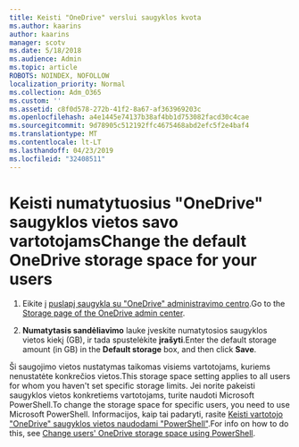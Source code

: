 ```yaml
---
title: Keisti "OneDrive" verslui saugyklos kvota
ms.author: kaarins
author: kaarins
manager: scotv
ms.date: 5/18/2018
ms.audience: Admin
ms.topic: article
ROBOTS: NOINDEX, NOFOLLOW
localization_priority: Normal
ms.collection: Adm_O365
ms.custom: ''
ms.assetid: c8f0d578-272b-41f2-8a67-af363969203c
ms.openlocfilehash: a4e1445e74137b38af4bb1d753082facd30c4cae
ms.sourcegitcommit: 9d78905c512192ffc4675468abd2efc5f2e4baf4
ms.translationtype: MT
ms.contentlocale: lt-LT
ms.lasthandoff: 04/23/2019
ms.locfileid: "32408511"
---
```

# <a name="change-the-default-onedrive-storage-space-for-your-users"></a><span data-ttu-id="55bf7-102">Keisti numatytuosius "OneDrive" saugyklos vietos savo vartotojams</span><span class="sxs-lookup"><span data-stu-id="55bf7-102">Change the default OneDrive storage space for your users</span></span>

1. <span data-ttu-id="55bf7-103">Eikite į [puslapį saugykla su "OneDrive" administravimo centro](https://admin.onedrive.com/?v=StorageSettings).</span><span class="sxs-lookup"><span data-stu-id="55bf7-103">Go to the [Storage page of the OneDrive admin center](https://admin.onedrive.com/?v=StorageSettings).</span></span>
    
2. <span data-ttu-id="55bf7-104">**Numatytasis sandėliavimo** lauke įveskite numatytosios saugyklos vietos kiekį (GB), ir tada spustelėkite **įrašyti**.</span><span class="sxs-lookup"><span data-stu-id="55bf7-104">Enter the default storage amount (in GB) in the **Default storage** box, and then click **Save**.</span></span>
    
<span data-ttu-id="55bf7-105">Ši saugojimo vietos nustatymas taikomas visiems vartotojams, kuriems nenustatėte konkrečios vietos.</span><span class="sxs-lookup"><span data-stu-id="55bf7-105">This storage space setting applies to all users for whom you haven't set specific storage limits.</span></span> <span data-ttu-id="55bf7-106">Jei norite pakeisti saugyklos vietos konkretiems vartotojams, turite naudoti Microsoft PowerShell.</span><span class="sxs-lookup"><span data-stu-id="55bf7-106">To change the storage space for specific users, you need to use Microsoft PowerShell.</span></span> <span data-ttu-id="55bf7-107">Informacijos, kaip tai padaryti, rasite [Keisti vartotojo "OneDrive" saugyklos vietos naudodami "PowerShell"](https://go.microsoft.com/fwlink/?linkid=866402).</span><span class="sxs-lookup"><span data-stu-id="55bf7-107">For info on how to do this, see [Change users' OneDrive storage space using PowerShell](https://go.microsoft.com/fwlink/?linkid=866402).</span></span>
  

